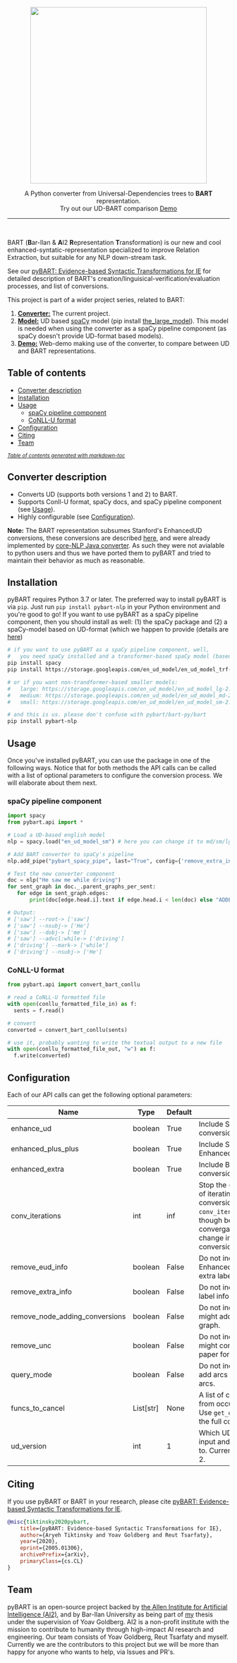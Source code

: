 <div align="center">
    <br>
    <img src="logo.png" width="400"/>
    <p>
   A Python converter from Universal-Dependencies trees to <b>BART</b> representation.<br>
        Try out our UD-BART comparison <a href="http://nlp.biu.ac.il/~aryeht/eud/">Demo</a>
    </p>
    <hr/>
</div>
<br/>

BART (**B**ar-Ilan & **A**I2 **R**epresentation **T**ransformation) is our new and cool enhanced-syntatic-representation specialized to improve Relation Extraction, but suitable for any NLP down-stream task.

See our [pyBART: Evidence-based Syntactic Transformations for IE](http://arxiv.org/abs/2005.01306) for detailed description of BART's creation/linguisical-verification/evaluation processes, and list of conversions.

This project is part of a wider project series, related to BART:
1. [**Converter:**](#converter-description) The current project.
2. [**Model:**](https://github.com/allenai/ud_spacy_model) UD based [spaCy](https://spacy.io/) model (pip install [the_large_model](https://storage.googleapis.com/en_ud_model/en_ud_model_trf-2.0.0.tar.gz)). This model is needed when using the converter as a spaCy pipeline component (as spaCy doesn't provide UD-format based models).
3. [**Demo:**](http://nlp.biu.ac.il/~aryeht/eud/) Web-demo making use of the converter, to compare between UD and BART representations.

## Table of contents

- [Converter description](#converter-description)
- [Installation](#installation)
- [Usage](#usage)
  * [spaCy pipeline component](#spacy-pipeline-component)
  * [CoNLL-U format](#conll-u-format)
- [Configuration](#configuration)
- [Citing](#citing)
- [Team](#team)

<small><i><a href='http://ecotrust-canada.github.io/markdown-toc/'>Table of contents generated with markdown-toc</a></i></small>

## Converter description

 * Converts UD (supports both versions 1 and 2) to BART.
 * Supports Conll-U format, spaCy docs, and spaCy pipeline component (see [Usage](#usage)).
 * Highly configurable (see [Configuration](#configuration)).

**Note:** The BART representation subsumes Stanford's EnhancedUD conversions, these conversions are described [here](http://www.lrec-conf.org/proceedings/lrec2016/pdf/779_Paper.pdf), and were already implemented by [core-NLP Java converter](https://nlp.stanford.edu/software/stanford-dependencies.shtml). As such they were not avialable to python users and thus we have ported them to pyBART and tried to maintain their behavior as much as reasonable.

## Installation

pyBART requires Python 3.7 or later. The preferred way to install pyBART is via `pip`. Just run `pip install pybart-nlp` in your Python environment and you're good to go!
If you want to use pyBART as a spaCy pipeline component, then you should install as well: (1) the spaCy package and (2) a spaCy-model based on UD-format (which we happen to provide (details are [here](https://github.com/allenai/ud_spacy_model))

```bash
# if you want to use pyBART as a spaCy pipeline component, well,
#   you need spaCy installed and a transformer-based spaCy model (based on UD-format):
pip install spacy
pip install https://storage.googleapis.com/en_ud_model/en_ud_model_trf-2.0.0.tar.gz

# or if you want non-trandformer-based smaller models:
#   large: https://storage.googleapis.com/en_ud_model/en_ud_model_lg-2.0.0.tar.gz
#   medium: https://storage.googleapis.com/en_ud_model/en_ud_model_md-2.0.0.tar.gz
#   small: https://storage.googleapis.com/en_ud_model/en_ud_model_sm-2.0.0.tar.gz

# and this is us. please don't confuse with pybart/bart-py/bart
pip install pybart-nlp
```

## Usage

Once you've installed pyBART, you can use the package in one of the following ways.
Notice that for both methods the API calls can be called with a list of optional parameters to configure the conversion process. We will elaborate about them next.

### spaCy pipeline component

```python
import spacy
from pybart.api import *

# Load a UD-based english model
nlp = spacy.load("en_ud_model_sm") # here you can change it to md/sm/lg as you preffer

# Add BART converter to spaCy's pipeline
nlp.add_pipe("pybart_spacy_pipe", last="True", config={'remove_extra_info':True}) # you can pass an empty config for default behavior, this is just an example

# Test the new converter component
doc = nlp("He saw me while driving")
for sent_graph in doc._.parent_graphs_per_sent:
   for edge in sent_graph.edges:
       print(doc[edge.head.i].text if edge.head.i < len(doc) else "ADDED_NODE", f" --{edge.label_}-> ", doc[edge.tail.i].text if edge.tail.i < len(doc) else "ADDED_NODE")

# Output:
# ['saw'] --root-> ['saw']
# ['saw'] --nsubj-> ['He']
# ['saw'] --dobj-> ['me']
# ['saw'] --advcl:while-> ['driving']
# ['driving'] --mark-> ['while']
# ['driving'] --nsubj-> ['He']
```

### CoNLL-U format

```python
from pybart.api import convert_bart_conllu

# read a CoNLL-U formatted file
with open(conllu_formatted_file_in) as f:
  sents = f.read()

# convert
converted = convert_bart_conllu(sents)

# use it, probably wanting to write the textual output to a new file
with open(conllu_formatted_file_out, "w") as f:
  f.write(converted)
```

## Configuration

Each of our API calls can get the following optional parameters:

[//]: # (<style>.tablelines table, .tablelines td, .tablelines th {border: 1px solid black;}</style>)



| Name | Type | Default | Explanation |
|------|------|-------------|----|
| enhance_ud | boolean | True | Include Stanford's EnhancedUD conversions. |
| enhanced_plus_plus | boolean | True | Include Stanford's EnhancedUD++ conversions. |
| enhanced_extra | boolean | True | Include BART's unique conversions. |
| conv_iterations | int | inf | Stop the (defaultive) behaivor of iterating on the list of conversions after `conv_iterations` iterations, though before reaching convergance (that is, no change in graph when conversion-list is applied). |
| remove_eud_info | boolean | False | Do not include Stanford's EnhancedUD&EnhancedUD++'s extra label information. |
| remove_extra_info | boolean | False | Do not include BART's extra label information. |
| remove_node_adding_conversions | boolean | False | Do not include conversions that might add nodes to the given graph. |
| remove_unc | boolean | False | Do not include conversions that might contain `uncertainty` (see paper for detailed explanation). |
| query_mode | boolean | False | Do not include conversions that add arcs rather than reorder arcs. |
| funcs_to_cancel | List\[str\] | None | A list of conversions to prevent from occuring by their names. Use `get_conversion_names` for the full conversion name list |
| ud_version | int | 1 | Which UD version to expect as input and to set the converter to. Currently we support 1 and 2. |

[//]: # ({: .tablelines})

## Citing

If you use pyBART or BART in your research, please cite [pyBART: Evidence-based Syntactic Transformations for IE](http://arxiv.org/abs/2005.01306).

```bibtex
@misc{tiktinsky2020pybart,
    title={pyBART: Evidence-based Syntactic Transformations for IE},
    author={Aryeh Tiktinsky and Yoav Goldberg and Reut Tsarfaty},
    year={2020},
    eprint={2005.01306},
    archivePrefix={arXiv},
    primaryClass={cs.CL}
}
```

## Team

pyBART is an open-source project backed by [the Allen Institute for Artificial Intelligence (AI2)](https://allenai.org/), and by Bar-Ilan University as being part of [my](https://github.com/aryehgigi) thesis under the supervision of Yoav Goldberg.
AI2 is a non-profit institute with the mission to contribute to humanity through high-impact AI research and engineering.
Our team consists of Yoav Goldberg, Reut Tsarfaty and myself. Currently we are the contributors to this project but we will be more than happy for anyone who wants to help, via Issues and PR's.
